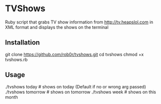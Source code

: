 TVShows
=========
Ruby script that grabs TV show information from http://tv.heapslol.com in XML format
and displays the shows on the terminal

Installation
--------------
git clone https://github.com/rob0r/tvshows.git
cd tvshows
chmod +x tvshows.rb


Usage
--------------
./tvshows today			# shows on today (Default if no or wrong arg passed)
./tvshows tomorrow		# shows on tomorrow
./tvshows week			# shows on this month 
